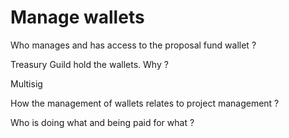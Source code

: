 # Manage wallets

Who manages and has access to the proposal fund wallet ?

Treasury Guild hold the wallets. Why ?

Multisig

How the management of wallets relates to project management ?

Who is doing what and being paid for what ?

